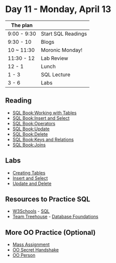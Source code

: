 # Day 11 - Monday, April 13

The plan        |      |
----------------|-------
9:00 - 9:30     | Start SQL Readings
9:30 - 10       | Blogs
10 ~ 11:30      | Moronic Monday!
11:30 - 12      | Lab Review
12 - 1          | Lunch
1 - 3           | SQL Lecture
3 - 6           | Labs

## Reading

* [SQL Book:Working with Tables](http://learn.flatironschool.com/lessons/3467)
* [SQL Book:Insert and Select](http://learn.flatironschool.com/lessons/3471)
* [SQL Book:Operators](http://learn.flatironschool.com/lessons/3472)
* [SQL Book:Update](http://learn.flatironschool.com/lessons/3476)
* [SQL Book:Delete](http://learn.flatironschool.com/lessons/3477)
* [SQL Book:Keys and Relations](http://learn.flatironschool.com/lessons/3481)
* [SQL Book:Joins](http://learn.flatironschool.com/lessons/3482)

## Labs

* [Creating Tables](http://learn.flatironschool.com/lessons/3468)
* [Insert and Select](http://learn.flatironschool.com/lessons/3473)
* [Update and Delete](http://learn.flatironschool.com/lessons/3478)

## Resources to Practice SQL

* [W3Schools](http://www.w3schools.com/) - [SQL](http://www.w3schools.com/sql)
* [Team Treehouse](http://teamtreehouse.com/) - [Database Foundations](http://teamtreehouse.com/library/database-foundations)

## More OO Practice (Optional)

* [Mass Assignment](http://learn.flatironschool.com/lessons/3417)
* [OO Secret Handshake](http://learn.flatironschool.com/lessons/3429)
* [OO Person](http://learn.flatironschool.com/lessons/4174)

